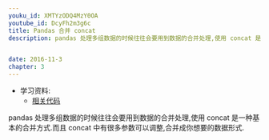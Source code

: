 ```yaml
---
youku_id: XMTYzODQ4MzY0OA
youtube_id: DcyFh2m3g6c
title: Pandas 合并 concat
description: pandas 处理多组数据的时候往往会要用到数据的合并处理,使用 concat 是一种基本的合并方式.而且 concat 中有很多参数可以调整,合并成你想要的数据形式.


date: 2016-11-3
chapter: 3
---
```

* 学习资料:
  * [相关代码](https://github.com/MorvanZhou/tutorials/blob/master/numpy%26pandas/16_concat.py)
  

pandas 处理多组数据的时候往往会要用到数据的合并处理,使用 concat 是一种基本的合并方式.而且 concat 中有很多参数可以调整,合并成你想要的数据形式.
